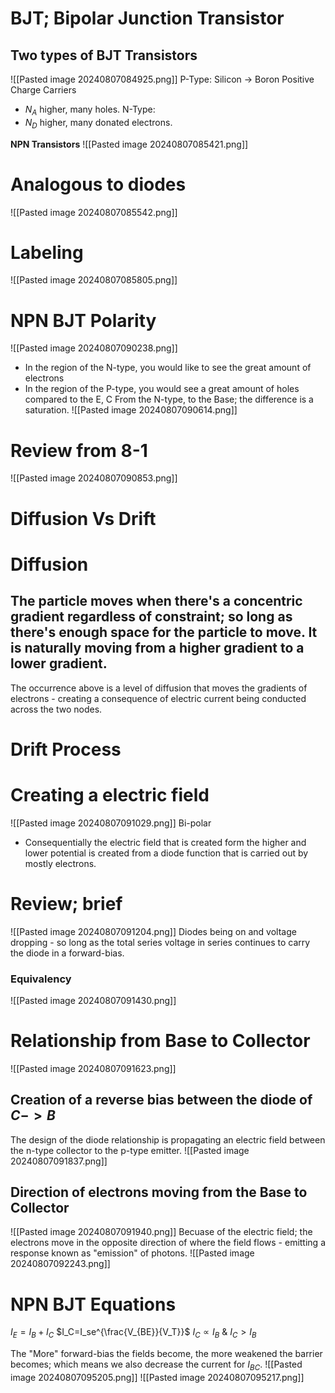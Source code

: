 # BJT; Bipolar Junction Transistor
## Two types of BJT Transistors
![[Pasted image 20240807084925.png]]
P-Type: Silicon -> Boron Positive Charge Carriers
- $N_A$ higher, many holes.
N-Type: 
- $N_D$ higher, many donated electrons.
  
**NPN Transistors**
![[Pasted image 20240807085421.png]]
# Analogous to diodes
![[Pasted image 20240807085542.png]]
# Labeling
![[Pasted image 20240807085805.png]]
# NPN BJT Polarity
![[Pasted image 20240807090238.png]]
- In the region of the N-type, you would like to see the great amount of electrons
- In the region of the P-type, you would see a great amount of holes compared to the E, C
From the N-type, to the Base; the difference is a saturation.
![[Pasted image 20240807090614.png]]
# Review from 8-1
![[Pasted image 20240807090853.png]]
# Diffusion Vs Drift
# Diffusion
## The particle moves when there's a concentric gradient regardless of constraint; so long as there's enough space for the particle to move. It is naturally moving from a higher gradient to a lower gradient.

The occurrence above is a level of diffusion that moves the gradients of electrons - creating a consequence of electric current being conducted across the two nodes.

# Drift Process
# Creating a electric field

![[Pasted image 20240807091029.png]]
Bi-polar
- Consequentially the electric field that is created form the higher and lower potential is created from a diode function that is carried out by mostly electrons.
# Review; brief
![[Pasted image 20240807091204.png]]
Diodes being on and voltage dropping - so long as the total series voltage in series continues to carry the diode in a forward-bias.
### Equivalency
![[Pasted image 20240807091430.png]]
# Relationship from Base to Collector
![[Pasted image 20240807091623.png]]
## Creation of a reverse bias between the diode of $C->B$
The design of the diode relationship is propagating an electric field between the n-type collector to the p-type emitter.
![[Pasted image 20240807091837.png]]
## Direction of electrons moving from the Base to Collector
![[Pasted image 20240807091940.png]]
Becuase of the electric field; the electrons move in the opposite direction of where the field flows - emitting a response known as "emission" of photons.
![[Pasted image 20240807092243.png]]
# NPN BJT Equations
$I_E=I_B+I_C$
$I_C=I_se^{\frac{V_{BE}}{V_T}}$
$I_C\propto I_B$ & $I_C>I_B$

The "More" forward-bias the fields become, the more weakened the barrier becomes; which means we also decrease the current for $I_{BC}$.
![[Pasted image 20240807095205.png]]
![[Pasted image 20240807095217.png]]
